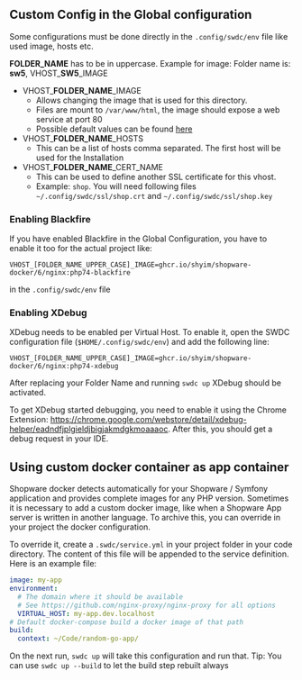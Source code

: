 ## Custom Config in the Global configuration

Some configurations must be done directly in the `.config/swdc/env` file like used image, hosts etc.

**FOLDER_NAME** has to be in uppercase. Example for image: Folder name is: **sw5**, VHOST_**SW5**_IMAGE

* VHOST_**FOLDER_NAME**_IMAGE
  * Allows changing the image that is used for this directory.
  * Files are mount to `/var/www/html`, the image should expose a web service at port 80
  * Possible default values can be found [here](https://github.com/shyim/shopware-docker/pkgs/container/shopware-docker%2F6%2Fnginx)
* VHOST_**FOLDER_NAME**_HOSTS
  * This can be a list of hosts comma separated. The first host will be used for the Installation
* VHOST_**FOLDER_NAME**_CERT_NAME
  * This can be used to define another SSL certificate for this vhost.
  * Example: `shop`. You will need following files  `~/.config/swdc/ssl/shop.crt` and `~/.config/swdc/ssl/shop.key`

### Enabling Blackfire

If you have enabled Blackfire in the Global Configuration, you have to enable it too for the actual project like:
```
VHOST_[FOLDER_NAME_UPPER_CASE]_IMAGE=ghcr.io/shyim/shopware-docker/6/nginx:php74-blackfire
```
in the `.config/swdc/env` file

### Enabling XDebug
XDebug needs to be enabled per Virtual Host. To enable it, open the SWDC configuration file (`$HOME/.config/swdc/env`) and add the following line:

```
VHOST_[FOLDER_NAME_UPPER_CASE]_IMAGE=ghcr.io/shyim/shopware-docker/6/nginx:php74-xdebug
```

After replacing your Folder Name and running `swdc up` XDebug should be activated.

To get XDebug started debugging, you need to enable it using the Chrome Extension: https://chrome.google.com/webstore/detail/xdebug-helper/eadndfjplgieldjbigjakmdgkmoaaaoc. After this, you should get a debug request in your IDE.

## Using custom docker container as app container

Shopware docker detects automatically for your Shopware / Symfony application and provides complete images for any PHP version. Sometimes it is necessary to add a custom docker image, like when a Shopware App server is written in another language. To archive this, you can override in your project the docker configuration.

To override it, create a `.swdc/service.yml` in your project folder in your code directory. The content of this file will be appended to the service definition. Here is an example file:

```yaml
image: my-app
environment:
  # The domain where it should be available
  # See https://github.com/nginx-proxy/nginx-proxy for all options
  VIRTUAL_HOST: my-app.dev.localhost
# Default docker-compose build a docker image of that path
build:
  context: ~/Code/random-go-app/
```

On the next run, `swdc up` will take this configuration and run that. Tip: You can use `swdc up --build` to let the build step rebuilt always